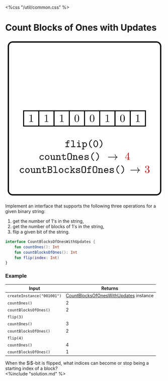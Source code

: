 <%css "/util/common.css" %>

# Count Blocks of Ones with Updates

<div class="logo">
    <img src="../../images/count_blocks_of_ones_with_updates_logo.png">
</div>

Implement an interface that supports the following three operations
for a given binary string: 
   1. get the number of 1's in the string,
   2. get the number of blocks of 1's in the string,
   3. flip a given bit of the string.


```Kotlin
interface CountBlocksOfOnesWithUpdates {
    fun countOnes(): Int
    fun countBlocksOfOnes(): Int
    fun flip(index: Int)
}
```

### Example

<div class="sample">

| Input                      | Returns                                                                             |
|----------------------------|-------------------------------------------------------------------------------------|
| `createInstance("001001")` | [CountBlocksOfOnesWithUpdates](psi_element://CountBlocksOfOnesWithUpdates) instance |
| `countOnes()`              | 2                                                                                   |
| `countBlocksOfOnes()`      | 2                                                                                   |
| `flip(3)`                  |                                                                                     |
| `countOnes()`              | 3                                                                                   |
| `countBlocksOfOnes()`      | 2                                                                                   |
| `flip(4)`                  |                                                                                     |
| `countOnes()`              | 4                                                                                   |
| `countBlocksOfOnes()`      | 1                                                                                   |

</div>

<div class="Hint">
When the $i$-bit is flipped, what indices can become or stop being
a starting index of a block?
</div>

<div class="hint">
<%include "solution.md" %>
</div>
